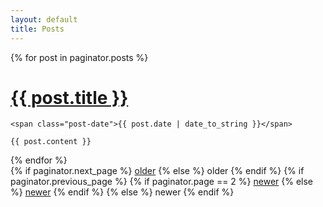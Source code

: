 ```yaml
---
layout: default
title: Posts
---
```


<div class="posts">
  {% for post in paginator.posts %}
  <div class="post">
    <h1 class="post-title">
      <a href="{{ post.url }}">
        {{ post.title }}
      </a>
    </h1>

    <span class="post-date">{{ post.date | date_to_string }}</span>

    {{ post.content }}
  </div>
  {% endfor %}
</div>

<div class="pagination">
  {% if paginator.next_page %}
    <a class="pagination-item older" href="{{ site.baseurl }}page{{paginator.next_page}}">older</a>
  {% else %}
    <span class="pagination-item older">older</span>
  {% endif %}
  {% if paginator.previous_page %}
    {% if paginator.page == 2 %}
      <a class="pagination-item newer" href="{{ site.baseurl }}">newer</a>
    {% else %}
      <a class="pagination-item newer" href="{{ site.baseurl }}page{{paginator.previous_page}}">newer</a>
    {% endif %}
  {% else %}
    <span class="pagination-item newer">newer</span>
  {% endif %}
</div>